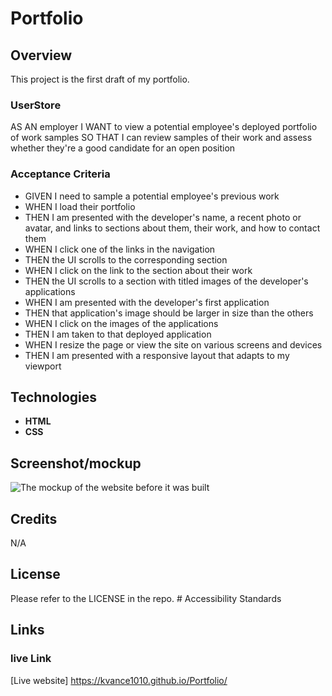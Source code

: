 # Portfolio

## Overview 

This project is the first draft of my portfolio.

### UserStore

AS AN employer
I WANT to view a potential employee's deployed portfolio of work samples
SO THAT I can review samples of their work and assess whether they're a good candidate for an open position

### Acceptance Criteria

- GIVEN I need to sample a potential employee's previous work
- WHEN I load their portfolio
- THEN I am presented with the developer's name, a recent photo or avatar, and links to sections about them, their work, and how to contact them
- WHEN I click one of the links in the navigation
- THEN the UI scrolls to the corresponding section
- WHEN I click on the link to the section about their work
- THEN the UI scrolls to a section with titled images of the developer's applications
- WHEN I am presented with the developer's first application
- THEN that application's image should be larger in size than the others
- WHEN I click on the images of the applications
- THEN I am taken to that deployed application
- WHEN I resize the page or view the site on various screens and devices
- THEN I am presented with a responsive layout that adapts to my viewport

## Technologies
 
- **HTML**
- **CSS**

## Screenshot/mockup

![The mockup of the website before it was built](./assets/images/desktop-mockup1.jpg)

## Credits

N/A

## License

Please refer to the LICENSE in the repo. # Accessibility Standards 

## Links

### live Link
[Live website] https://kvance1010.github.io/Portfolio/
